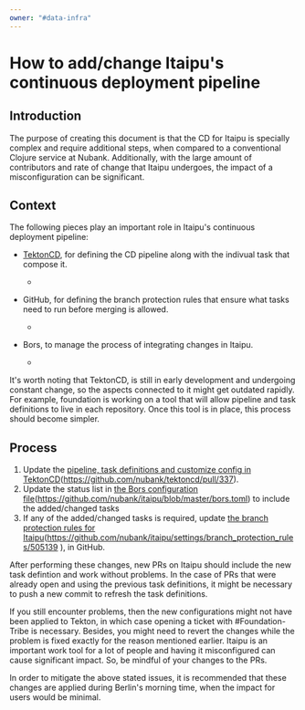 ```yaml
---
owner: "#data-infra"
---
```


# How to add/change Itaipu's continuous deployment pipeline

## Introduction

The purpose of creating this document is that the CD for Itaipu is specially
complex and require additional steps, when compared to a conventional Clojure
service at Nubank.
Additionally, with the large amount of contributors and rate of change that
Itaipu undergoes, the impact of a misconfiguration can be significant.

## Context

The following pieces play an important role in Itaipu's continuous deployment pipeline:

- [TektonCD](https://github.com/nubank/tektoncd), for defining the CD pipeline along with the indivual task that
  compose it.
  - [definitions-in-tektoncd]: https://github.com/nubank/tektoncd/pull/337

- GitHub, for defining the branch protection rules that ensure what tasks need
    to run before merging is allowed.
  - [branch-protection-rules]: https://github.com/nubank/itaipu/settings/branch_protection_rules/505139

- Bors, to manage the process of integrating changes in Itaipu.

  - [bors-config]: https://github.com/nubank/itaipu/blob/master/bors.toml

It's worth noting that TektonCD, is still in early development and undergoing
constant change, so the aspects connected to it might get outdated rapidly.
For example, foundation is working on a tool that will allow pipeline and task
definitions to live in each repository. Once this tool is in place, this process
should become simpler.

## Process

1. Update the [pipeline, task definitions and customize config in TektonCD][definitions-in-tektoncd](https://github.com/nubank/tektoncd/pull/337).
2. Update the status list in [the Bors configuration file][bors-config](https://github.com/nubank/itaipu/blob/master/bors.toml) to include the
   added/changed tasks
3. If any of the added/changed tasks is required, update [the branch protection rules for
   Itaipu][branch-protection-rules](https://github.com/nubank/itaipu/settings/branch_protection_rules/505139 ), in GitHub.

After performing these changes, new PRs on Itaipu should include the new task
defintion and work without problems. In the case of PRs that were already open
and using the previous task definitions, it might be necessary to push a new
commit to refresh the task definitions.

If you still encounter problems, then the new configurations might not have been applied
to Tekton, in which case opening a ticket with #Foundation-Tribe is necessary. Besides, you might need to revert the changes while the problem is
fixed exactly for the reason mentioned earlier. Itaipu is an important work tool
for a lot of people and having it misconfigured can cause significant impact. So, be mindful of your changes to the PRs.

In order to mitigate the above stated issues, it is recommended that these changes are applied
during Berlin's morning time, when the impact for users would be minimal.
